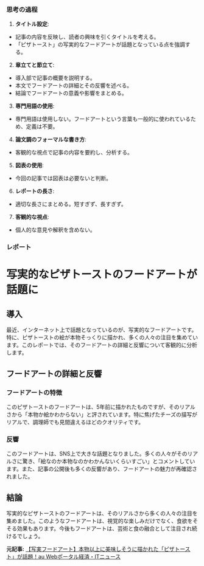 ### 思考の過程

1. **タイトル設定**:
 - 記事の内容を反映し、読者の興味を引くタイトルを考える。
 - 「ピザトースト」の写実的なフードアートが話題となっている点を強調する。

2. **章立てと節立て**:
 - 導入部で記事の概要を説明する。
 - 本文でフードアートの詳細とその反響を述べる。
 - 結論でフードアートの意義や影響をまとめる。

3. **専門用語の使用**:
 - 専門用語は使用しない。フードアートという言葉も一般的に使われているため、定義は不要。

4. **論文調のフォーマルな書き方**:
 - 客観的な視点で記事の内容を要約し、分析する。

5. **図表の使用**:
 - 今回の記事では図表は必要ないと判断。

6. **レポートの長さ**:
 - 適切な長さにまとめる。短すぎず、長すぎず。

7. **客観的な視点**:
 - 個人的な意見や解釈を含めない。

### レポート

# 写実的なピザトーストのフードアートが話題に

## 導入

最近、インターネット上で話題となっているのが、写実的なフードアートです。特に、ピザトーストの絵が本物そっくりに描かれ、多くの人々の注目を集めています。このレポートでは、そのフードアートの詳細と反響について客観的に分析します。

## フードアートの詳細と反響

### フードアートの特徴

このピザトーストのフードアートは、5年前に描かれたものですが、そのリアルさから「本物か絵かわからない」と評されています。特に焦げたチーズの描写がリアルで、調理師でも見間違えるほどのクオリティです。

### 反響

このフードアートは、SNS上で大きな話題となりました。多くの人々がそのリアルさに驚き、「絵なのか本物なのかわかんないくらいすごい」とコメントしています。また、記事の公開後も多くの反響があり、フードアートの魅力が再確認されました。

## 結論

写実的なピザトーストのフードアートは、そのリアルさから多くの人々の注目を集めました。このようなフードアートは、視覚的な楽しみだけでなく、食欲をそそる効果もあります。今後もフードアートは、芸術と食の融合として注目され続けるでしょう。

**元記事:** [【写実フードアート】本物以上に美味しそうに描かれた「ピザトースト」が話題！au Webポータル経済・ITニュース](https://article.auone.jp/detail/1/3/6/363_6_r_20250223_1740288841971377)
